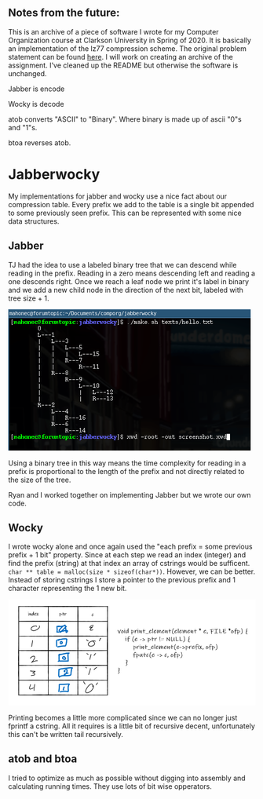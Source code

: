 ## Notes from the future:

This is an archive of a piece of software I wrote for my Computer Organization course at Clarkson University in Spring of 2020. It is basically an implementation of the lz77 compression scheme. The original problem statement can be found [here](https://lin-web.clarkson.edu/class/cs241/as2.5-s20.html). I will work on creating an archive of the assignment. I've cleaned up the README but otherwise the software is unchanged.

Jabber is encode

Wocky is decode

atob converts "ASCII" to "Binary". Where binary is made up of ascii "0"s and "1"s.

btoa reverses atob.

# Jabberwocky

My implementations for jabber and wocky use a nice fact about our compression table. Every prefix we add to the table is a single bit appended to some previously seen prefix. This can be represented with some nice data structures.

## Jabber

TJ had the idea to use a labeled binary tree that we can descend while reading in the prefix. Reading in a zero means descending left and reading a one descends right. Once we reach a leaf node we print it's label in binary and we add a new child node in the direction of the next bit, labeled with tree size + 1.

![](tree.png)

Using a binary tree in this way means the time complexity for reading in a prefix is proportional to the length of the prefix and not directly related to the size of the tree. 

Ryan and I worked together on implementing Jabber but we wrote our own code.

## Wocky

I wrote wocky alone and once again used the "each prefix = some previous prefix + 1 bit" property. Since at each step we read an index (integer) and find the prefix (string) at that index an array of cstrings would be sufficent. `char ** table = malloc(size * sizeof(char*))`. However, we can be better. Instead of storing cstrings I store a pointer to the previous prefix and 1 character representing the 1 new bit. 

![](table.png)

Printing becomes a little more complicated since we can no longer just fprintf a cstring. All it requires is a little bit of recursive decent, unfortunately this can't be written tail recursively. 

## atob and btoa

I tried to optimize as much as possible without digging into assembly and calculating running times. They use lots of bit wise opperators. 
